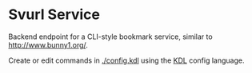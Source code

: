 # Svurl Service

Backend endpoint for a CLI-style bookmark service, similar to http://www.bunny1.org/.

Create or edit commands in [./config.kdl](./config.kdl) using the [KDL](https://kdl.dev/) config language.
